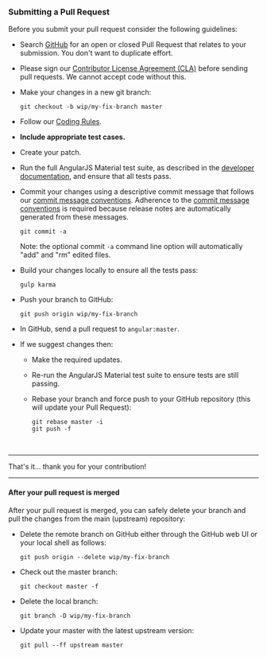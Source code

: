### Submitting a Pull Request
Before you submit your pull request consider the following guidelines:

* Search [GitHub](https://github.com/angular/material/pulls) for an open or closed Pull Request
  that relates to your submission. You don't want to duplicate effort.

* Please sign our [Contributor License Agreement (CLA)](../../.github/CONTRIBUTING.md#cla) before sending pull
  requests. We cannot accept code without this.

* Make your changes in a new git branch:

     ```shell
     git checkout -b wip/my-fix-branch master
     ```

* Follow our [Coding Rules](CODING.md#rules).

* **Include appropriate test cases.**

* Create your patch.

* Run the full AngularJS Material test suite, as described in the [developer documentation](BUILD.md),
  and ensure that all tests pass.

* Commit your changes using a descriptive commit message that follows our
  [commit message conventions](../../.github/CONTRIBUTING.md#commit-message-format). Adherence to the [commit message conventions](../../.github/CONTRIBUTING.md#commit-message-format) is required
  because release notes are automatically generated from these messages.

     ```shell
     git commit -a
     ```
  Note: the optional commit `-a` command line option will automatically "add" and "rm" edited files.

* Build your changes locally to ensure all the tests pass:

    ```shell
    gulp karma
    ```

* Push your branch to GitHub:

    ```shell
    git push origin wip/my-fix-branch
    ```

* In GitHub, send a pull request to `angular:master`.

* If we suggest changes then:
  * Make the required updates.

  * Re-run the AngularJS Material test suite to ensure tests are still passing.

  * Rebase your branch and force push to your GitHub repository (this will update your Pull Request):

    ```shell
    git rebase master -i
    git push -f
    ```

<br/>
<hr/>

That's it... thank you for your contribution!

<hr/>

#### After your pull request is merged

After your pull request is merged, you can safely delete your branch and pull the changes
from the main (upstream) repository:

* Delete the remote branch on GitHub either through the GitHub web UI or your local shell as follows:

    ```shell
    git push origin --delete wip/my-fix-branch
    ```

* Check out the master branch:

    ```shell
    git checkout master -f
    ```

* Delete the local branch:

    ```shell
    git branch -D wip/my-fix-branch
    ```

* Update your master with the latest upstream version:

    ```shell
    git pull --ff upstream master
    ```
